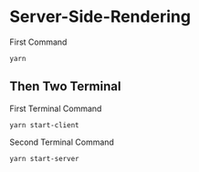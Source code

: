 # Server-Side-Rendering

First Command
```
yarn
```

Then Two Terminal
-----------------

First Terminal Command
```
yarn start-client
```

Second Terminal Command
```
yarn start-server
```
